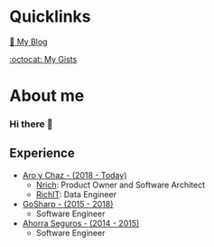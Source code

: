 # Quicklinks
[:link: My Blog](https://gist.github.com/fgarcia-code)

[:octocat: My Gists](https://gist.github.com/fgarcia-code)

# About me
### Hi there 👋
## Experience
* [Aro y Chaz - (2018 - Today)](https://aroychaz.com/)
  * [Nrich](https://nrich.com/): Product Owner and Software Architect
  * [RichIT](https://richit.ai/): Data Engineer
* [GoSharp - (2015 - 2018)](https://www.go-sharp.ai/)
  * Software Engineer
* [Ahorra Seguros - (2014 - 2015)](https://ahorraseguros.mx/)
  * Software Engineer
